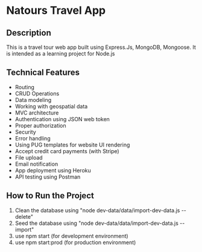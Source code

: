 # Natours Travel App

## Description

This is a travel tour web app built using Express.Js, MongoDB, Mongoose. It is intended as a learning project for Node.js

## Technical Features

- Routing
- CRUD Operations
- Data modeling
- Working with geospatial data
- MVC architecture
- Authentication using JSON web token
- Proper authorization
- Security
- Error handling
- Using PUG templates for website UI rendering
- Accept credit card payments (with Stripe)
- File upload
- Email notification
- App deployment using Heroku
- API testing using Postman

## How to Run the Project

1. Clean the database using "node dev-data/data/import-dev-data.js --delete"
2. Seed the database using "node dev-data/data/import-dev-data.js --import"
3. use npm start (for development environment)
4. use npm start:prod (for production environment)
 
